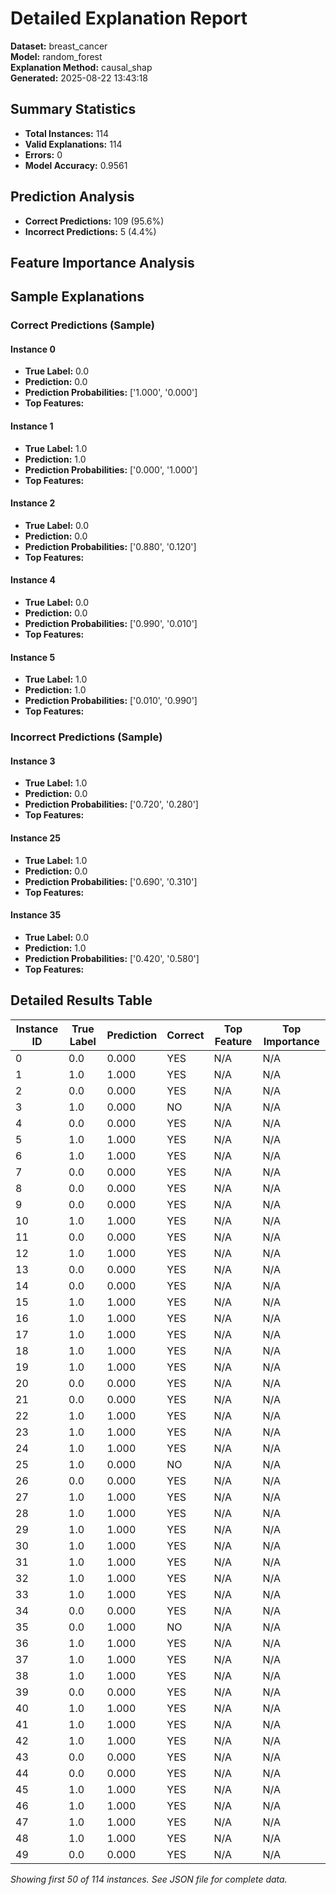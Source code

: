 # Detailed Explanation Report

**Dataset:** breast_cancer  
**Model:** random_forest  
**Explanation Method:** causal_shap  
**Generated:** 2025-08-22 13:43:18  

## Summary Statistics

- **Total Instances:** 114
- **Valid Explanations:** 114
- **Errors:** 0
- **Model Accuracy:** 0.9561

## Prediction Analysis

- **Correct Predictions:** 109 (95.6%)
- **Incorrect Predictions:** 5 (4.4%)

## Feature Importance Analysis

## Sample Explanations

### Correct Predictions (Sample)

#### Instance 0

- **True Label:** 0.0
- **Prediction:** 0.0
- **Prediction Probabilities:** ['1.000', '0.000']
- **Top Features:**

#### Instance 1

- **True Label:** 1.0
- **Prediction:** 1.0
- **Prediction Probabilities:** ['0.000', '1.000']
- **Top Features:**

#### Instance 2

- **True Label:** 0.0
- **Prediction:** 0.0
- **Prediction Probabilities:** ['0.880', '0.120']
- **Top Features:**

#### Instance 4

- **True Label:** 0.0
- **Prediction:** 0.0
- **Prediction Probabilities:** ['0.990', '0.010']
- **Top Features:**

#### Instance 5

- **True Label:** 1.0
- **Prediction:** 1.0
- **Prediction Probabilities:** ['0.010', '0.990']
- **Top Features:**

### Incorrect Predictions (Sample)

#### Instance 3

- **True Label:** 1.0
- **Prediction:** 0.0
- **Prediction Probabilities:** ['0.720', '0.280']
- **Top Features:**

#### Instance 25

- **True Label:** 1.0
- **Prediction:** 0.0
- **Prediction Probabilities:** ['0.690', '0.310']
- **Top Features:**

#### Instance 35

- **True Label:** 0.0
- **Prediction:** 1.0
- **Prediction Probabilities:** ['0.420', '0.580']
- **Top Features:**

## Detailed Results Table

| Instance ID | True Label | Prediction | Correct | Top Feature | Top Importance |
|-------------|------------|------------|---------|-------------|----------------|
| 0 | 0.0 | 0.000 | YES | N/A | N/A |
| 1 | 1.0 | 1.000 | YES | N/A | N/A |
| 2 | 0.0 | 0.000 | YES | N/A | N/A |
| 3 | 1.0 | 0.000 | NO | N/A | N/A |
| 4 | 0.0 | 0.000 | YES | N/A | N/A |
| 5 | 1.0 | 1.000 | YES | N/A | N/A |
| 6 | 1.0 | 1.000 | YES | N/A | N/A |
| 7 | 0.0 | 0.000 | YES | N/A | N/A |
| 8 | 0.0 | 0.000 | YES | N/A | N/A |
| 9 | 0.0 | 0.000 | YES | N/A | N/A |
| 10 | 1.0 | 1.000 | YES | N/A | N/A |
| 11 | 0.0 | 0.000 | YES | N/A | N/A |
| 12 | 1.0 | 1.000 | YES | N/A | N/A |
| 13 | 0.0 | 0.000 | YES | N/A | N/A |
| 14 | 0.0 | 0.000 | YES | N/A | N/A |
| 15 | 1.0 | 1.000 | YES | N/A | N/A |
| 16 | 1.0 | 1.000 | YES | N/A | N/A |
| 17 | 1.0 | 1.000 | YES | N/A | N/A |
| 18 | 1.0 | 1.000 | YES | N/A | N/A |
| 19 | 1.0 | 1.000 | YES | N/A | N/A |
| 20 | 0.0 | 0.000 | YES | N/A | N/A |
| 21 | 0.0 | 0.000 | YES | N/A | N/A |
| 22 | 1.0 | 1.000 | YES | N/A | N/A |
| 23 | 1.0 | 1.000 | YES | N/A | N/A |
| 24 | 1.0 | 1.000 | YES | N/A | N/A |
| 25 | 1.0 | 0.000 | NO | N/A | N/A |
| 26 | 0.0 | 0.000 | YES | N/A | N/A |
| 27 | 1.0 | 1.000 | YES | N/A | N/A |
| 28 | 1.0 | 1.000 | YES | N/A | N/A |
| 29 | 1.0 | 1.000 | YES | N/A | N/A |
| 30 | 1.0 | 1.000 | YES | N/A | N/A |
| 31 | 1.0 | 1.000 | YES | N/A | N/A |
| 32 | 1.0 | 1.000 | YES | N/A | N/A |
| 33 | 1.0 | 1.000 | YES | N/A | N/A |
| 34 | 0.0 | 0.000 | YES | N/A | N/A |
| 35 | 0.0 | 1.000 | NO | N/A | N/A |
| 36 | 1.0 | 1.000 | YES | N/A | N/A |
| 37 | 1.0 | 1.000 | YES | N/A | N/A |
| 38 | 1.0 | 1.000 | YES | N/A | N/A |
| 39 | 0.0 | 0.000 | YES | N/A | N/A |
| 40 | 1.0 | 1.000 | YES | N/A | N/A |
| 41 | 1.0 | 1.000 | YES | N/A | N/A |
| 42 | 1.0 | 1.000 | YES | N/A | N/A |
| 43 | 0.0 | 0.000 | YES | N/A | N/A |
| 44 | 0.0 | 0.000 | YES | N/A | N/A |
| 45 | 1.0 | 1.000 | YES | N/A | N/A |
| 46 | 1.0 | 1.000 | YES | N/A | N/A |
| 47 | 1.0 | 1.000 | YES | N/A | N/A |
| 48 | 1.0 | 1.000 | YES | N/A | N/A |
| 49 | 0.0 | 0.000 | YES | N/A | N/A |

*Showing first 50 of 114 instances. See JSON file for complete data.*
